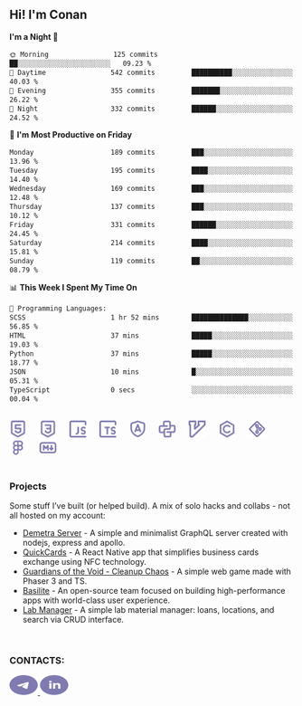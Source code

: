## Hi! I'm Conan

<!--START_SECTION:waka-->
**I'm a Night 🦉** 

```text
🌞 Morning                125 commits         ██░░░░░░░░░░░░░░░░░░░░░░░   09.23 % 
🌆 Daytime                542 commits         ██████████░░░░░░░░░░░░░░░   40.03 % 
🌃 Evening                355 commits         ███████░░░░░░░░░░░░░░░░░░   26.22 % 
🌙 Night                  332 commits         ██████░░░░░░░░░░░░░░░░░░░   24.52 % 
```
📅 **I'm Most Productive on Friday** 

```text
Monday                   189 commits         ███░░░░░░░░░░░░░░░░░░░░░░   13.96 % 
Tuesday                  195 commits         ████░░░░░░░░░░░░░░░░░░░░░   14.40 % 
Wednesday                169 commits         ███░░░░░░░░░░░░░░░░░░░░░░   12.48 % 
Thursday                 137 commits         ███░░░░░░░░░░░░░░░░░░░░░░   10.12 % 
Friday                   331 commits         ██████░░░░░░░░░░░░░░░░░░░   24.45 % 
Saturday                 214 commits         ████░░░░░░░░░░░░░░░░░░░░░   15.81 % 
Sunday                   119 commits         ██░░░░░░░░░░░░░░░░░░░░░░░   08.79 % 
```


📊 **This Week I Spent My Time On** 

```text
💬 Programming Languages: 
SCSS                     1 hr 52 mins        ██████████████░░░░░░░░░░░   56.85 % 
HTML                     37 mins             █████░░░░░░░░░░░░░░░░░░░░   19.03 % 
Python                   37 mins             █████░░░░░░░░░░░░░░░░░░░░   18.77 % 
JSON                     10 mins             █░░░░░░░░░░░░░░░░░░░░░░░░   05.31 % 
TypeScript               0 secs              ░░░░░░░░░░░░░░░░░░░░░░░░░   00.04 % 
```


<!--END_SECTION:waka-->

<br>

<div align="left">
  <img src="icons/skills/html.svg" width="30" alt="html5"/>
  <img width="15"/>
  <img src="icons/skills/css.svg" width="30" alt="css"/>
  <img width="15"/>
  <img src="icons/skills/javascript.svg" width="30" alt="javascript"/>
  <img width="15"/>
  <img src="icons/skills/typescript.svg" width="30" alt="typescript"/>
  <img width="15"/>
  <img src="icons/skills/angular.svg" width="30" alt="angular"/>
  <img width="15"/>
  <img src="icons/skills/python.svg" width="30" alt="python"/>
  <img width="15"/>
  <img src="icons/skills/vim.svg" width="30" alt="vim"/>
  <img width="15"/>
  <img src="icons/skills/c.svg" width="30" alt="c"/>
  <img width="15"/>
  <img src="icons/skills/git.svg" width="30" alt="git"/>
  <img width="15"/>
  <img src="icons/skills/figma.svg" width="30" alt="figma"/>
  <img width="15"/>
  <img src="icons/skills/markdown.svg" width="30" alt="markdown"/>
</div>

<br>

### Projects
Some stuff I’ve built (or helped build). A mix of solo hacks and collabs - not all hosted on my account:
- [Demetra Server](https://github.com/demetra-project/server) -  A simple and minimalist GraphQL server created with nodejs, express and apollo.  
- [QuickCards](https://github.com/Pako3549/QuickCards) - A React Native app that simplifies business cards exchange using NFC technology.  
- [Guardians of the Void - Cleanup Chaos](https://github.com/guardians-of-the-void/cleanup-chaos) - A simple web game made with Phaser 3 and TS.  
- [Basilite](https://github.com/basilite) - An open-source team focused on building high-performance apps with world-class user experience.  
- [Lab Manager](https://github.com/blvckspider/it-lab-manager) - A simple lab material manager: loans, locations, and search via CRUD interface.

<br>

### CONTACTS:
<div align="left">
  <a href="https://t.me/gkkconan">
    <img src="icons/contacts/telegram.svg" width="50" height="35" alt="telegram"/>
  </a>
  <a href="https://www.linkedin.com/in/gkkconan">
    <img src="icons/contacts/linkedin.svg" width="50" height="35" alt="linkedin"/>
  </a>
</div>